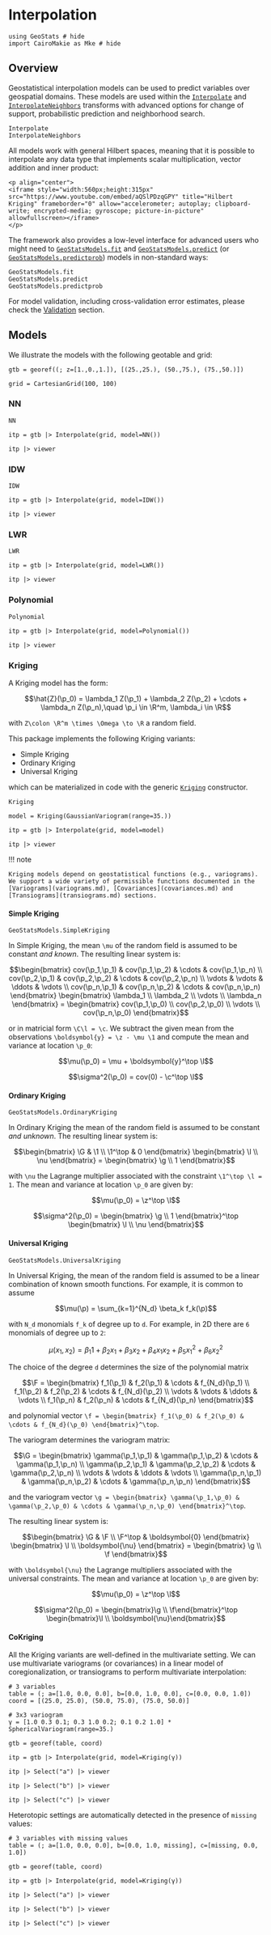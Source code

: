 # Interpolation

```@example interpolation
using GeoStats # hide
import CairoMakie as Mke # hide
```

## Overview

Geostatistical interpolation models can be used to predict variables over
geospatial domains. These models are used within the [`Interpolate`](@ref)
and [`InterpolateNeighbors`](@ref) transforms with advanced options for
change of support, probabilistic prediction and neighborhood search.

```@docs
Interpolate
InterpolateNeighbors
```

All models work with general Hilbert spaces, meaning that it is possible
to interpolate any data type that implements scalar multiplication, vector
addition and inner product:

```@raw html
<p align="center">
<iframe style="width:560px;height:315px" src="https://www.youtube.com/embed/aQSlPDzqGPY" title="Hilbert Kriging" frameborder="0" allow="accelerometer; autoplay; clipboard-write; encrypted-media; gyroscope; picture-in-picture" allowfullscreen></iframe>
</p>
```

The framework also provides a low-level interface for advanced users who might
need to [`GeoStatsModels.fit`](@ref) and [`GeoStatsModels.predict`](@ref)
(or [`GeoStatsModels.predictprob`](@ref)) models in non-standard ways:

```@docs
GeoStatsModels.fit
GeoStatsModels.predict
GeoStatsModels.predictprob
```

For model validation, including cross-validation error estimates, please check the
[Validation](validation.md) section.

## Models

We illustrate the models with the following geotable and grid:

```@example interpolation
gtb = georef((; z=[1.,0.,1.]), [(25.,25.), (50.,75.), (75.,50.)])
```

```@example interpolation
grid = CartesianGrid(100, 100)
```

### NN

```@docs
NN
```

```@example interpolation
itp = gtb |> Interpolate(grid, model=NN())

itp |> viewer
```

### IDW

```@docs
IDW
```

```@example interpolation
itp = gtb |> Interpolate(grid, model=IDW())

itp |> viewer
```

### LWR

```@docs
LWR
```

```@example interpolation
itp = gtb |> Interpolate(grid, model=LWR())

itp |> viewer
```

### Polynomial

```@docs
Polynomial
```

```@example interpolation
itp = gtb |> Interpolate(grid, model=Polynomial())

itp |> viewer
```

### Kriging

A Kriging model has the form:

```math
\hat{Z}(\p_0) = \lambda_1 Z(\p_1) + \lambda_2 Z(\p_2) + \cdots + \lambda_n Z(\p_n),\quad \p_i \in \R^m, \lambda_i \in \R
```

with ``Z\colon \R^m \times \Omega \to \R`` a random field.

This package implements the following Kriging variants:

- Simple Kriging
- Ordinary Kriging
- Universal Kriging

which can be materialized in code with the generic [`Kriging`](@ref) constructor.

```@docs
Kriging
```

```@example interpolation
model = Kriging(GaussianVariogram(range=35.))

itp = gtb |> Interpolate(grid, model=model)

itp |> viewer
```

!!! note

    Kriging models depend on geostatistical functions (e.g., variograms).
    We support a wide variety of permissible functions documented in the
    [Variograms](variograms.md), [Covariances](covariances.md) and
    [Transiograms](transiograms.md) sections.

#### Simple Kriging

```@docs
GeoStatsModels.SimpleKriging
```

In Simple Kriging, the mean ``\mu`` of the random field is assumed to be constant *and known*.
The resulting linear system is:

```math
\begin{bmatrix}
cov(\p_1,\p_1) & cov(\p_1,\p_2) & \cdots & cov(\p_1,\p_n) \\
cov(\p_2,\p_1) & cov(\p_2,\p_2) & \cdots & cov(\p_2,\p_n) \\
\vdots & \vdots & \ddots & \vdots \\
cov(\p_n,\p_1) & cov(\p_n,\p_2) & \cdots & cov(\p_n,\p_n)
\end{bmatrix}
\begin{bmatrix}
\lambda_1 \\
\lambda_2 \\
\vdots \\
\lambda_n
\end{bmatrix}
=
\begin{bmatrix}
cov(\p_1,\p_0) \\
cov(\p_2,\p_0) \\
\vdots \\
cov(\p_n,\p_0)
\end{bmatrix}
```
or in matricial form ``\C\l = \c``. We subtract the given mean from the observations
``\boldsymbol{y} = \z - \mu \1`` and compute the mean and variance at location ``\p_0``:

```math
\mu(\p_0) = \mu + \boldsymbol{y}^\top \l
```
```math
\sigma^2(\p_0) = cov(0) - \c^\top \l
```

#### Ordinary Kriging

```@docs
GeoStatsModels.OrdinaryKriging
```

In Ordinary Kriging the mean of the random field is assumed to be constant *and unknown*.
The resulting linear system is:

```math
\begin{bmatrix}
\G & \1 \\
\1^\top & 0
\end{bmatrix}
\begin{bmatrix}
\l \\
\nu
\end{bmatrix}
=
\begin{bmatrix}
\g \\
1
\end{bmatrix}
```
with ``\nu`` the Lagrange multiplier associated with the constraint ``\1^\top \l = 1``. The mean and variance at
location ``\p_0`` are given by:

```math
\mu(\p_0) = \z^\top \l
```
```math
\sigma^2(\p_0) =  \begin{bmatrix} \g \\ 1 \end{bmatrix}^\top \begin{bmatrix} \l \\ \nu \end{bmatrix}
```

#### Universal Kriging

```@docs
GeoStatsModels.UniversalKriging
```

In Universal Kriging, the mean of the random field is assumed to be a linear combination of known smooth functions.
For example, it is common to assume

```math
\mu(\p) = \sum_{k=1}^{N_d} \beta_k f_k(\p)
```
with ``N_d`` monomials ``f_k`` of degree up to ``d``. For example, in 2D there are ``6`` monomials of degree up to ``2``:

```math
\mu(x_1,x_2) =  \beta_1 1 + \beta_2 x_1 + \beta_3 x_2 + \beta_4 x_1 x_2 + \beta_5 x_1^2 + \beta_6 x_2^2
```

The choice of the degree ``d`` determines the size of the polynomial matrix

```math
\F =
\begin{bmatrix}
f_1(\p_1) & f_2(\p_1) & \cdots & f_{N_d}(\p_1) \\
f_1(\p_2) & f_2(\p_2) & \cdots & f_{N_d}(\p_2) \\
\vdots & \vdots & \ddots & \vdots \\
f_1(\p_n) & f_2(\p_n) & \cdots & f_{N_d}(\p_n)
\end{bmatrix}
```

and polynomial vector ``\f = \begin{bmatrix} f_1(\p_0) & f_2(\p_0) & \cdots & f_{N_d}(\p_0) \end{bmatrix}^\top``.

The variogram determines the variogram matrix:

```math
\G =
\begin{bmatrix}
\gamma(\p_1,\p_1) & \gamma(\p_1,\p_2) & \cdots & \gamma(\p_1,\p_n) \\
\gamma(\p_2,\p_1) & \gamma(\p_2,\p_2) & \cdots & \gamma(\p_2,\p_n) \\
\vdots & \vdots & \ddots & \vdots \\
\gamma(\p_n,\p_1) & \gamma(\p_n,\p_2) & \cdots & \gamma(\p_n,\p_n)
\end{bmatrix}
```
and the variogram vector
``\g = \begin{bmatrix} \gamma(\p_1,\p_0) & \gamma(\p_2,\p_0) & \cdots & \gamma(\p_n,\p_0) \end{bmatrix}^\top``.

The resulting linear system is:

```math
\begin{bmatrix}
\G & \F \\
\F^\top & \boldsymbol{0}
\end{bmatrix}
\begin{bmatrix}
\l \\
\boldsymbol{\nu}
\end{bmatrix}
=
\begin{bmatrix}
\g \\
\f
\end{bmatrix}
```
with ``\boldsymbol{\nu}`` the Lagrange multipliers associated with the universal constraints. The mean and
variance at location ``\p_0`` are given by:

```math
\mu(\p_0) = \z^\top \l
```
```math
\sigma^2(\p_0) = \begin{bmatrix}\g \\ \f\end{bmatrix}^\top \begin{bmatrix}\l \\ \boldsymbol{\nu}\end{bmatrix}
```

#### CoKriging

All the Kriging variants are well-defined in the multivariate setting. We can use multivariate variograms
(or covariances) in a linear model of coregionalization, or transiograms to perform multivariate interpolation:

```@example interpolation
# 3 variables
table = (; a=[1.0, 0.0, 0.0], b=[0.0, 1.0, 0.0], c=[0.0, 0.0, 1.0])
coord = [(25.0, 25.0), (50.0, 75.0), (75.0, 50.0)]

# 3x3 variogram
γ = [1.0 0.3 0.1; 0.3 1.0 0.2; 0.1 0.2 1.0] * SphericalVariogram(range=35.)

gtb = georef(table, coord)

itp = gtb |> Interpolate(grid, model=Kriging(γ))
```

```@example interpolation
itp |> Select("a") |> viewer
```

```@example interpolation
itp |> Select("b") |> viewer
```

```@example interpolation
itp |> Select("c") |> viewer
```

Heterotopic settings are automatically detected in the presence of `missing` values:

```@example interpolation
# 3 variables with missing values
table = (; a=[1.0, 0.0, 0.0], b=[0.0, 1.0, missing], c=[missing, 0.0, 1.0])

gtb = georef(table, coord)

itp = gtb |> Interpolate(grid, model=Kriging(γ))
```

```@example interpolation
itp |> Select("a") |> viewer
```

```@example interpolation
itp |> Select("b") |> viewer
```

```@example interpolation
itp |> Select("c") |> viewer
```
